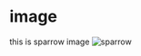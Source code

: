 # image

this is sparrow image
![sparrow](https://user-images.githubusercontent.com/60502249/84570056-8ee2e200-ad3f-11ea-9f4d-238e20485be0.jpg)

